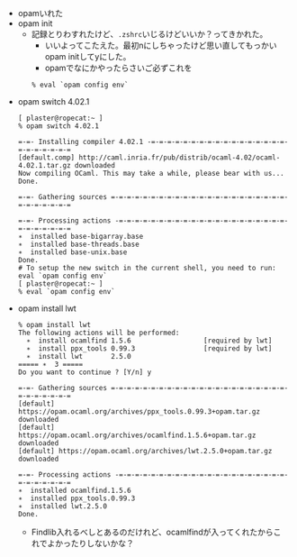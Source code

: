 * opamいれた
* opam init
  * 記録とりわすれたけど、<code>.zshrc</code>いじるけどいいか？ってきかれた。
    * いいよってこたえた。最初nにしちゃったけど思い直してもっかいopam initしてyにした。
    * opamでなにかやったらさいご必ずこれを
    ```
    % eval `opam config env`
    ```
* opam switch 4.02.1
  ```
  [ plaster@ropecat:~ ]
  % opam switch 4.02.1
  
  =-=- Installing compiler 4.02.1 -=-=-=-=-=-=-=-=-=-=-=-=-=-=-=-=-=-=-=-=-=-=-=-=
  [default.comp] http://caml.inria.fr/pub/distrib/ocaml-4.02/ocaml-4.02.1.tar.gz downloaded
  Now compiling OCaml. This may take a while, please bear with us...
  Done.
  
  =-=- Gathering sources =-=-=-=-=-=-=-=-=-=-=-=-=-=-=-=-=-=-=-=-=-=-=-=-=-=-=-=-=
  
  =-=- Processing actions -=-=-=-=-=-=-=-=-=-=-=-=-=-=-=-=-=-=-=-=-=-=-=-=-=-=-=-=
  ∗  installed base-bigarray.base
  ∗  installed base-threads.base
  ∗  installed base-unix.base
  Done.
  # To setup the new switch in the current shell, you need to run:
  eval `opam config env`
  [ plaster@ropecat:~ ]
  % eval `opam config env`
  ```
* opam install lwt
  ```
  % opam install lwt    
  The following actions will be performed:
    ∗  install ocamlfind 1.5.6                  [required by lwt]
    ∗  install ppx_tools 0.99.3                 [required by lwt]
    ∗  install lwt       2.5.0 
  ===== ∗  3 =====
  Do you want to continue ? [Y/n] y
  
  =-=- Gathering sources =-=-=-=-=-=-=-=-=-=-=-=-=-=-=-=-=-=-=-=-=-=-=-=-=-=-=-=-=
  [default] https://opam.ocaml.org/archives/ppx_tools.0.99.3+opam.tar.gz downloaded
  [default] https://opam.ocaml.org/archives/ocamlfind.1.5.6+opam.tar.gz downloaded
  [default] https://opam.ocaml.org/archives/lwt.2.5.0+opam.tar.gz downloaded
  
  =-=- Processing actions -=-=-=-=-=-=-=-=-=-=-=-=-=-=-=-=-=-=-=-=-=-=-=-=-=-=-=-=
  ∗  installed ocamlfind.1.5.6
  ∗  installed ppx_tools.0.99.3
  ∗  installed lwt.2.5.0
  Done.
  ```
  * Findlib入れるべしとあるのだけれど、ocamlfindが入ってくれたからこれでよかったりしないかな？
